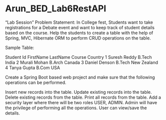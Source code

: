 # Arun_BED_Lab6RestAPI
“Lab Session”
Problem Statement: 
In College fest, Students want to take registrations for a Debate event and want to keep track of student details based on the course. Help the students to create a table with the help of Spring, MVC, Hibernate ORM to perform CRUD operations on the table.

Sample Table: 

Student Id	FirstName	LastName	Course	Country
1	Suresh	Reddy	B.Tech	India
2	Murali	Mohan	B.Arch	Canada
3	Daniel	Denson	B.Tech	New Zealand
4	Tanya	Gupta	B.Com	USA

Create a Spring Boot based web project and make sure that the following operations can be performed.

Insert new records into the table.
Update existing records into the table.
Delete existing records from the table.
Print all records from the table.
Add a security layer where there will be two roles USER, ADMIN.
Admin will have the privilege of performing all the operations.
User can view/save the details.
